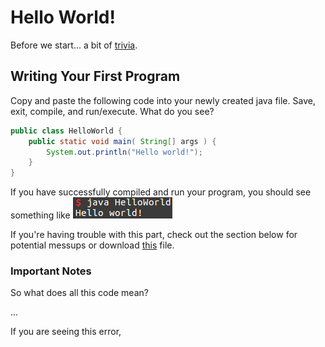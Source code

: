 # Hello World!

Before we start... a bit of [trivia](https://en.wikipedia.org/wiki/%22Hello,_World!%22_program).

## Writing Your First Program

Copy and paste the following code into your newly created java file. Save, exit, compile, and run/execute. What do you see?

```java
public class HelloWorld {
    public static void main( String[] args ) {
        System.out.println("Hello world!");
    }
}
```

If you have successfully compiled and run your program, you should see something like
![hello-world](assets/hello_world.png)

If you're having trouble with this part, check out the section below for potential messups or download [this](assets/HelloWorld.java) file.

### Important Notes

So what does all this code mean?

...

If you are seeing this error,
